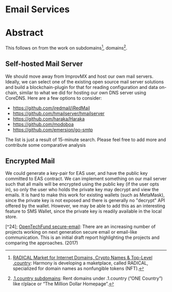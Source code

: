 # Email Services

# Abstract

This follows on from the work on subdomains[^1], domains[^2].


## Self-hosted Mail Server

We should move away from ImprovMX and host our own mail servers. Ideally, we can select one of the existing open source mail server solutions and build a blockchain-plugin for that for reading configuration and data on-chain, similar to what we did for hosting our own DNS server using CoreDNS. Here are a few options to consider:

- https://github.com/iredmail/iRedMail
- https://github.com/hmailserver/hmailserver
- https://github.com/haraka/Haraka
- https://github.com/modoboa
- https://github.com/emersion/go-smtp

The list is just a result of 15-minute search. Please feel free to add more and contribute some comparative analysis

## Encrypted Mail

We could generate a key-pair for EAS user, and have the public key committed to EAS contract. We can implement something on our mail server such that all mails will be encrypted using the public key (if the user opts in), so only the user who holds the private key may decrypt and view the emails. It is hard to make this work for existing wallets (such as MetaMask), since the private key is not exposed and there is generally no "decrypt" API offered by the wallet. However, we may be able to add this as an interesting feature to SMS Wallet, since the private key is readily available in the local store.



<!-- Footnotes -->

<!-- Prior Work -->

[^1]: [RADICAL Market for Internet Domains, Crypto Names & Top-Level .country](https://open.harmony.one/rnft-market): Harmony is developing a maketplace, called RADICAL, specialized for domain names as nonfungible tokens (NFT).

[^2]: [.1.country subdomains](https://harmonyone.notion.site/1-country-subdomains-206b895b0b7841d18dd2d3ad6415ed26): Rent domains under .1.country (”ONE Country”) like r/place or “The Million Dollar Homepage”.

[^3]: [Browser extension for .1 redirect](https://harmonyone.notion.site/Browser-extension-for-1-redirect-fd249c09c1414e3786b929b1fe265a62): Develop browser extensions to resolve .1 Web3 crypto names to .1.country Web2 website domains.

[^4]: [.country Top-Level Domain](https://harmonyone.notion.site/country-Top-Level-Domain-5db61512025a4db88114785b4f899d7e): Minimal demo: Register new proper domains like s.country with ONE tokens as registrar extension – such that Tuscow manages the normal flows of fiat purchases and record maintenance. Custody and contact information can be just “Hidden States LLC” for now.

[^5]: [Project .country](https://github.com/harmony-one/dot-country/blob/main/README.md): the DC contract is meant to provide some "extra service" on top of ENS contracts. Therefore, it charges some additional fees on top of purchasing an ENS domain from the ENS app. (github)

[^6]: [Email Alias Service](https://github.com/harmony-one/dot-country/blob/main/mail.md): The Email Alias Service (EAS) provides .country domain owners email alias addresses which they can privately forward to their existing email addresses. (github)

[^7]: [1wallet](https://github.com/polymorpher/one-wallet/blob/master/README.md): 1wallet is designed for people who want the best and the latest from the world of crypto, but do not want to deal with senseless "mnemonic words", "private keys", or "seed phrases".  (github). 

[^8]: [SMS Wallet](https://github.com/polymorpher/sms-wallet): The SMS Wallet is a lightweight non-custodial wallet solution for users to quickly create a wallet bound to their phone number, receive (or purchase) inexpensive NFTs, showcase their NFTs, and to hold a small amount of crypto assets. (github)

<!-- Blockchain email articles -->

[^21]: [Blockchain Email Now and in the Future Perspective](https://mailtrap.io/blog/email-and-blockchain/): The promise of blockchain in email (2022)

[^22]: [4 Best decentralized email clients for Windows 10/11](https://windowsreport.com/decentralized-email/): Some of the best apps for you to try in order to have more secure protection over your emails. (2021)

[^23]: [Blockchain-Based Email: Does the World Really Need It?](https://www.bitrates.com/news/p/blockchain-based-email-does-the-world-really-need-it): Some projects are developing blockchain-based email services. This could enhance security and privacy―but are these services truly useful? (2019)

[^24]; [OpenTechFund secure-email](https://github.com/OpenTechFund/secure-email): There are an increasing number of projects working on next generation secure email or email-like communication. This is an initial draft report highlighting the projects and comparing the approaches. (2017)

<!-- Blockchain email projects -->

[^31]: [Mailchain](https://mailchain.com/): All of Web3. All in one Inbox. Blockchain mail project with [whitepaper](https://uploads-ssl.webflow.com/6193af32c4bb83588771612b/63615c7c45b9763f80123418_Mailchain%20Whitepaper%20v0.3.pdf), [documentation](https://docs.mailchain.com/developer/) and [github](https://github.com/mailchain).

[^32]: [Dmail Network](https://dmail.ai/): Construct DID in Web 3.0, Not just an Email. Blockchain digital identity project with [light paper](https://dmail.ai/Dmail_litepaper.pdf), [documentation](https://dmailofficial.gitbook.io/helpcenter/v/english/product-tutorial/how-to-use-dmail), [medium](https://medium.com/@dmail_official) and [github](https://github.com/dmailofficial) is no longer visible.

[^33]: [LedgerMail](https://ledgermail.io/): World's FirstBlockchain Email Service. Blockchain email project with [blog](https://ledgermail.io/blog.html) and [github](https://github.com/Ledgermail).


<!-- Whitepapers -->

[^41]: [Mailchain: The Communication Protocol For Web3](https://uploads-ssl.webflow.com/6193af32c4bb83588771612b/63615c7c45b9763f80123418_Mailchain%20Whitepaper%20v0.3.pdf): Mailchain is the communication layer for Web3 designed to serve billions of users, each with multiple identities, providing a private, end-to-end encrypted mail experience. This paper outlines the background, design approach, technology, and roadmap of the Mailchain protocol.

[^42]: [Dmail Network](https://dmail.ai/Dmail_litepaper.pdf): The transmission of a string of words opened the door to the Internet, thus beginning the booming development of the Internet. In the Crypto World, we also hope to take information transmission as a starting point and promote a leapfrog development of applications in the blockchain ecosystem. Therefore, we established a decentralized version of NFT mail application called "Dmail."

<!-- Github Repositories Blockchain email projects-->

[^51]: [DonaldKwan/dmail](https://github.com/DonaldKwan/dmail): Decentralized Email is an Ethereum DApp that combines messaging, modern cryptographic techniques, and the blockchain.

[^52]: [noman-land/Dmail](https://github.com/noman-land/dMail): Distributed, decentralized mail. Built on Ethereum and IPFS ()


